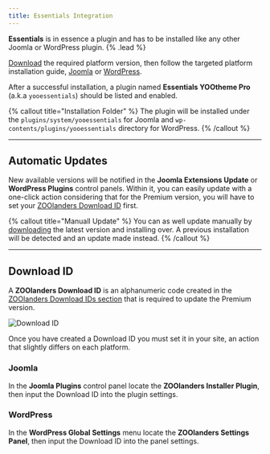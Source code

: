 ```yaml
---
title: Essentials Integration
---
```


**Essentials** is in essence a plugin and has to be installed like any other Joomla or WordPress plugin. {% .lead %}

[Download](https://www.zoolanders.com/downloads) the required platform version, then follow the targeted platform installation guide, [Joomla](https://docs.joomla.org/Installing_an_extension) or [WordPress](https://wordpress.org/support/article/managing-plugins/#installing-plugins-1).

After a successful installation, a plugin named **Essentials YOOtheme Pro** (a.k.a `yooessentials`) should be listed and enabled.

{% callout title="Installation Folder" %}
The plugin will be installed under the `plugins/system/yooessentials` for Joomla and `wp-contents/plugins/yooessentials` directory for WordPress.
{% /callout %}

---

## Automatic Updates

New available versions will be notified in the **Joomla Extensions Update** or **WordPress Plugins** control panels. Within it, you can easily update with a one-click action considering that for the Premium version, you will have to set your [ZOOlanders Download ID](#download-id) first.

{% callout title="Manuall Update" %}
You can as well update manually by [downloading](https://www.zoolanders.com/downloads) the latest version and installing over. A previous installation will be detected and an update made instead.
{% /callout %}

---

## Download ID

A **ZOOlanders Download ID** is an alphanumeric code created in the [ZOOlanders Download IDs section](https://zoolanders.com/account/download-ids) that is required to update the Premium version.

![Download ID](/download-id.png)

Once you have created a Download ID you must set it in your site, an action that slightly differs on each platform.

### Joomla

In the **Joomla Plugins** control panel locate the **ZOOlanders Installer Plugin**, then input the Download ID into the plugin settings.

### WordPress

In the **WordPress Global Settings** menu locate the **ZOOlanders Settings Panel**, then input the Download ID into the panel settings.

